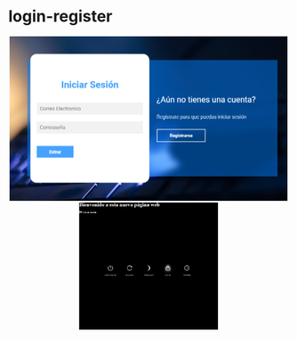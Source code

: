 # login-register

</h2>

<div align="center">
  
<img width="500" alt="image" src="Docs/Ejemplo-Login.png">
<img width="250" alt="image" src="Docs/Ejemplo-outlog.png">

</div>
